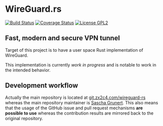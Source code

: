 # WireGuard.rs
[![Build Status](https://travis-ci.org/WireGuard/wireguard-rs.svg)](https://travis-ci.org/WireGuard/wireguard-rs) [![Coverage Status](https://coveralls.io/repos/github/WireGuard/wireguard-rs/badge.svg)](https://coveralls.io/github/WireGuard/wireguard-rs?branch=master) [![License GPL2](https://img.shields.io/badge/license-GPL_2-blue.svg)](https://github.com/WireGuard/wireguard-rs/blob/master/LICENSE)
## Fast, modern and secure VPN tunnel
Target of this project is to have a user space Rust implementation of WireGuard.

This implementation is currently _work in progress_ and is notable to work in the intended behavior.

## Development workflow
Actually the main repository is located at [git.zx2c4.com/wireguard-rs](https://git.zx2c4.com/wireguard-rs) whereas the
main repository maintainer is [Sascha Grunert](https://github.com/saschagrunert). This also means that the usage of the
GitHub issue and pull request mechanisms **are possible to use** whereas the contribution results are mirrored back to
the original repository.

